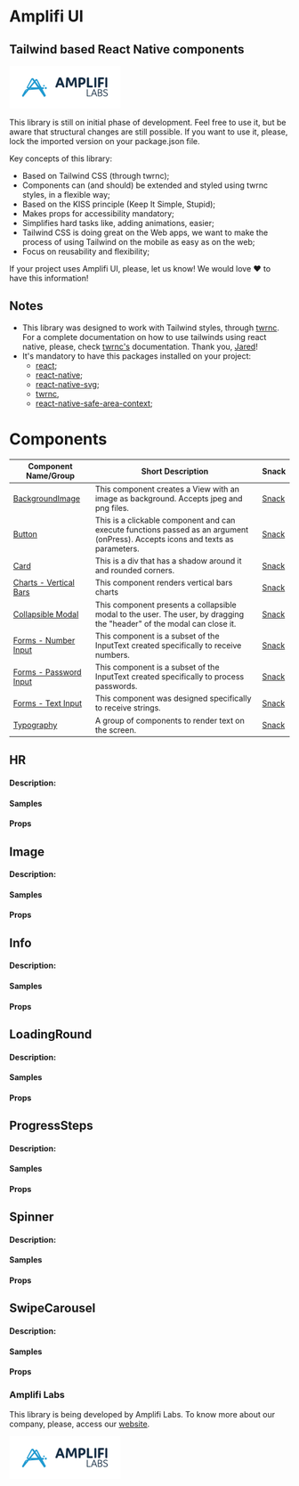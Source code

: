 # Amplifi UI

## Tailwind based React Native components

<img src="https://raw.githubusercontent.com/Amplifi-Labs/amplifiui/main/amplifiui-mobile/files/Amplifi-Labs-Logo.png" alt="Amplifi UI Logo" width=200  />

This library is still on initial phase of development. Feel free to use it, but be aware that structural changes are still possible. If you want to use it, please, lock the imported version on your package.json file.

Key concepts of this library:

- Based on Tailwind CSS (through twrnc);
- Components can (and should) be extended and styled using twrnc styles, in a flexible way;
- Based on the KISS principle (Keep It Simple, Stupid);
- Makes props for accessibility mandatory;
- Simplifies hard tasks like, adding animations, easier;
- Tailwind CSS is doing great on the Web apps, we want to make the process of using Tailwind on the mobile as easy as on the web;
- Focus on reusability and flexibility;

If your project uses Amplifi UI, please, let us know! We would love :heart: to have this information!

## Notes
- This library was designed to work with Tailwind styles, through [twrnc](https://www.npmjs.com/package/twrnc). For a complete documentation on how to use tailwinds using react native, please, check [twrnc's](https://www.npmjs.com/package/twrnc) documentation. Thank you, [Jared](https://www.npmjs.com/~jaredhenderson)!
- It's mandatory to have this packages installed on your project:
  - [react](https://www.npmjs.com/package/react);
  - [react-native](https://www.npmjs.com/package/react-native);
  - [react-native-svg](https://www.npmjs.com/package/react-native-svg);
  - [twrnc](https://www.npmjs.com/package/twrnc),
  - [react-native-safe-area-context](https://www.npmjs.com/package/react-native-safe-area-context);

# Components

| Component Name/Group                                 | Short Description                                                                                                               | Snack                                                                                                 |
| ---------------------------------------------------- | ------------------------------------------------------------------------------------------------------------------------------- | ----------------------------------------------------------------------------------------------------- |
| [BackgroundImage](/readmes/background-image.md)      | This component creates a View with an image as background. Accepts jpeg and png files.                                          | [Snack](https://snack.expo.dev/@paulorieck/amplifi-ui---mobile---backgroundimage?platform=ios)        |
| [Button](/readmes/button.md)                         | This is a clickable component and can execute functions passed as an argument (onPress). Accepts icons and texts as parameters. | [Snack](https://snack.expo.dev/@paulorieck/amplifi-ui---mobile---button?platform=ios)                 |
| [Card](/readmes/card.md)                             | This is a div that has a shadow around it and rounded corners.                                                                  | [Snack](https://snack.expo.dev/@paulorieck/amplifi-ui---mobile---card?platform=ios)                   |
| [Charts - Vertical Bars](/readmes/charts.md)         | This component renders vertical bars charts                                                                                     | [Snack](https://snack.expo.dev/@paulorieck/amplifi-ui---mobile---charts---vertical-bars?platform=ios) |
| [Collapsible Modal](/readmes/collapsible-modal.md)   | This component presents a collapsible modal to the user. The user, by dragging the "header" of the modal can close it.          | [Snack](https://snack.expo.dev/@paulorieck/amplifi-ui---mobile---collapsible-modal?platform=ios)      |
| [Forms - Number Input](/readmes/input-number.md)     | This component is a subset of the InputText created specifically to receive numbers.                                            | [Snack](https://snack.expo.dev/@paulorieck/amplifi-ui---forms--input-number?platform=ios)             |
| [Forms - Password Input](/readmes/input-password.md) | This component is a subset of the InputText created specifically to process passwords.                                          | [Snack](https://snack.expo.dev/@paulorieck/amplifi-ui---forms--input-password?platform=ios)           |
| [Forms - Text Input](/readmes/input-text.md)         | This component was designed specifically to receive strings.                                                                    | [Snack](https://snack.expo.dev/@paulorieck/amplifi-ui---forms--input-text?platform=ios)               |
| [Typography](/readmes/typography.md)                 | A group of components to render text on the screen.                                                                             | [Snack](https://snack.expo.dev/@paulorieck/amplifi-ui---text-typography?platform=ios)                 |

## HR

#### Description:

#### Samples

#### Props

## Image

#### Description:

#### Samples

#### Props

## Info

#### Description:

#### Samples

#### Props

## LoadingRound

#### Description:

#### Samples

#### Props

## ProgressSteps

#### Description:

#### Samples

#### Props

## Spinner

#### Description:

#### Samples

#### Props

## SwipeCarousel

#### Description:

#### Samples

#### Props

### Amplifi Labs

This library is being developed by Amplifi Labs. To know more about our company, please, access our [website](https://www.amplifilabs.com).

<img src="https://raw.githubusercontent.com/Amplifi-Labs/amplifiui/main/amplifiui-mobile/files/Amplifi-Labs-Logo.png" alt="Amplifi UI Logo" width=200  />
